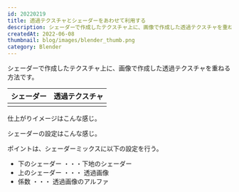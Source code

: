 ```yaml
---
id: 20220219
title: 透過テクスチャとシェーダーをあわせて利用する
description: シェーダーで作成したテクスチャ上に、画像で作成した透過テクスチャを重ねる方法
createdAt: 2022-06-08
thumbnail: blog/images/blender_thumb.png
category: Blender
---
```


シェーダーで作成したテクスチャ上に、画像で作成した透過テクスチャを重ねる方法です。

|シェーダー| 透過テクスチャ                                                                           |
|---|-----------------------------------------------------------------------------------|
|<dynamic-image path="blog/images/20220608/01.png" alt="シェーダー" ></dynamic-image>| <dynamic-image path="blog/images/20220608/02.png" alt="透過テクスチャ" ></dynamic-image> |

仕上がりイメージはこんな感じ。

<dynamic-image path="blog/images/20220608/03.png" alt="シェーダー" ></dynamic-image>

シェーダーの設定はこんな感じ。

<dynamic-image path="blog/images/20220608/04.png" alt="シェーダー" ></dynamic-image>

ポイントは、シェーダーミックスに以下の設定を行う。
 - 下のシェーダー ・・・下地のシェーダー
 - 上のシェーダー ・・・ 透過画像
 - 係数 ・・・ 透過画像のアルファ
